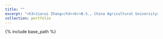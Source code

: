 ```yaml
---
title: ""
excerpt: "<h3>Jiarui Zhang</h3><br>B.S., China Agricultural University<br>Research: Dislocation Dynamics<br><img src='/images/profile.png' width=150>"
collection: portfolio
---
```

{% include base_path %}